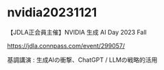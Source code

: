# nvidia20231121

【JDLA正会員主催】NVIDIA 生成 AI Day 2023 Fall

https://jdla.connpass.com/event/299057/

基調講演 : 生成AIの衝撃、ChatGPT / LLMの戦略的活用 



